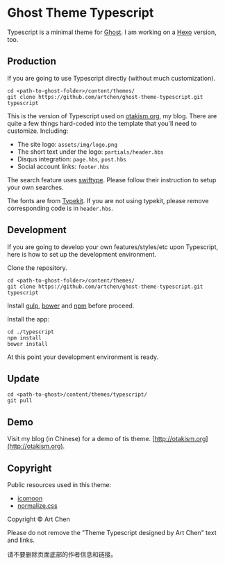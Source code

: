 # Ghost Theme Typescript

Typescript is a minimal theme for [Ghost](http://ghost.org). I am working on a [Hexo](https://hexo.io/) version, too.

## Production

If you are going to use Typescript directly (without much customization).

```
cd <path-to-ghost-folder>/content/themes/
git clone https://github.com/artchen/ghost-theme-typescript.git typescript
```

This is the version of Typescript used on [otakism.org](http://otakism.org), my blog. There are quite a few things hard-coded into the template that you'll need to customize. Including:

* The site logo: `assets/img/logo.png`
* The short text under the logo: `partials/header.hbs`
* Disqus integration: `page.hbs`, `post.hbs`
* Social account links: `footer.hbs`

The search feature uses [swiftype](https://swiftype.com/). Please follow their instruction to setup your own searches.

The fonts are from [Typekit](https://typekit.com/). If you are not using typekit, please remove corresponding code is in `header.hbs`.


## Development

If you are going to develop your own features/styles/etc upon Typescript, here is how to set up the development environment.

Clone the repository.

```
cd <path-to-ghost-folder>/content/themes/
git clone https://github.com/artchen/ghost-theme-typescript.git typescript
```

Install [gulp](http://gulpjs.com/), [bower](http://bower.io/) and [npm](https://www.npmjs.com/) before proceed.

Install the app:

```
cd ./typescript
npm install
bower install
```

At this point your development environment is ready.

## Update

```
cd <path-to-ghost>/content/themes/typescript/
git pull
```

## Demo

Visit my blog (in Chinese) for a demo of tis theme. [http://otakism.org](http://otakism.org).

## Copyright

Public resources used in this theme:

* [icomoon](https://icomoon.io/)
* [normalize.css](https://necolas.github.io/normalize.css/)

Copyright © Art Chen

Please do not remove the "Theme Typescript designed by Art Chen" text and links.

请不要删除页面底部的作者信息和链接。






